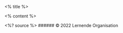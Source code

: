 <grid drag="100 10" drop="top" bg="white" align="left" pad="0 20px">
 <% title %>
</grid>

<grid drag="90 66" drop="5 17" align="topleft">

<% content %>

</grid>

<style>
.horizontal_dotted_line{
  border-bottom: 2px dotted gray;
} 
} 
</style>

<grid drag="94 0" drop="3 -6" class="horizontal_dotted_line">
</grid>

<grid drag="100 30" drop="0 64" align="bottomleft" pad="0 30px" >
<%? source %>
</grid>

<grid drag="100 6" drop="bottom">
###### © 2022 Lernende Organisation<!-- element style="font-weight:300" -->
</grid>